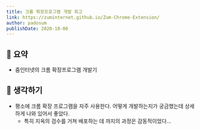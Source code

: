 ```yaml
---
title: 크롬 확장프로그램 개발 회고
link: https://zuminternet.github.io/Zum-Chrome-Extension/
author: padosum
publishDate: 2020-10-06
---
```

## 📝 요약 

- 줌인터넷의 크롬 확장프로그램 개발기 

## 🤔 생각하기 
- 평소에 크롬 확장 프로그램을 자주 사용한다. 어떻게 개발하는지가 궁금했는데 상세하게 나와 있어서 좋았다.  
    - 특히 지옥의 검수를 거쳐 배포하는 데 까지의 과정은 감동적이었다... 
